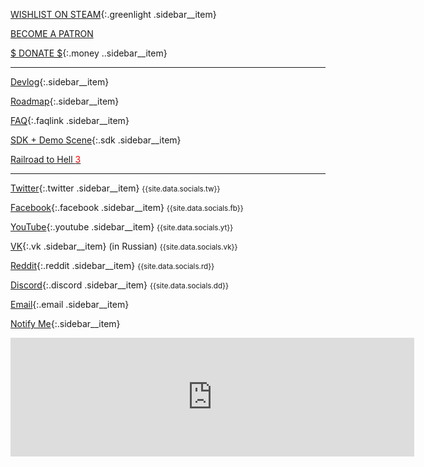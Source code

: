 [WISHLIST ON STEAM](http://store.steampowered.com/app/732050/Voxel_Tycoon/){:.greenlight .sidebar__item}

<a class="patreon-navbar sidebar__item" href="https://www.patreon.com/bePatron?u=7655118">BECOME A PATRON</a>

[$ DONATE $](/donate){:.money ..sidebar__item}

***


[Devlog](/devlog){:.sidebar__item}

[Roadmap](https://trello.com/b/3susroHe/vt-roadmap){:.sidebar__item}

[FAQ](/faq){:.faqlink .sidebar__item}

[SDK + Demo Scene](/sdk){:.sdk .sidebar__item}

<a class='sidebar__item' href="/railroad-to-hell">Railroad to Hell <span style="color:red">3</span></a>

***

[Twitter](//twitter.com/VoxelTycoon){:.twitter .sidebar__item} <small>{{site.data.socials.tw}}</small>

[Facebook](//facebook.com/VoxelTycoon){:.facebook .sidebar__item} <small>{{site.data.socials.fb}} </small>

[YouTube](//youtube.com/c/voxeltycoongame){:.youtube .sidebar__item} <small>{{site.data.socials.yt}} </small>

[VK](//vk.com/VoxelTycoon){:.vk .sidebar__item} (in Russian) <small>{{site.data.socials.vk}}</small>

[Reddit](//reddit.com/r/voxeltycoon){:.reddit .sidebar__item} <small>{{site.data.socials.rd}} </small>

[Discord](//discord.gg/64KPWd5){:.discord .sidebar__item} <small>{{site.data.socials.dd}} </small>

[Email](mailto:dev@voxeltycoon.xyz){:.email .sidebar__item}

[Notify Me]({{site.newsletter_url}}){:.sidebar__item}

<div id="wishlist-modal">
  <div id="wishlist-modal-content">
    <iframe src="https://store.steampowered.com/widget/732050/" frameborder="0" width="646" height="190"></iframe>
  </div>
</div>

<script>
$('.greenlight').click(function(event) {
    event.preventDefault()
    $('#wishlist-modal').fadeIn(300)
})

$('#wishlist-modal').click(function(event) {
    $('#wishlist-modal').fadeOut(200)
})
</script>
